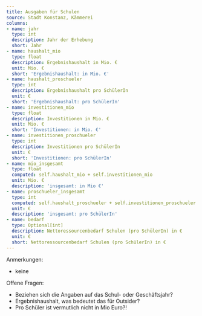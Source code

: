 ```yaml
---
title: Ausgaben für Schulen
source: Stadt Konstanz, Kämmerei
columns:
- name: jahr
  type: int
  description: Jahr der Erhebung
  short: Jahr
- name: haushalt_mio
  type: float
  description: Ergebnishaushalt in Mio. €
  unit: Mio. €
  short: 'Ergebnishaushalt: in Mio. €'
- name: haushalt_proschueler
  type: int
  description: Ergebnishaushalt pro SchülerIn
  unit: €
  short: 'Ergebnishaushalt: pro SchülerIn'
- name: investitionen_mio
  type: float
  description: Investitionen in Mio. €
  unit: Mio. €
  short: 'Investitionen: in Mio. €'
- name: investitionen_proschueler
  type: int
  description: Investitionen pro SchülerIn
  unit: €
  short: 'Investitionen: pro SchülerIn'
- name: mio_insgesamt
  type: float
  computed: self.haushalt_mio + self.investitionen_mio
  unit: Mio. €
  description: 'insgesamt: in Mio €'
- name: proschueler_insgesamt
  type: int
  computed: self.haushalt_proschueler + self.investitionen_proschueler
  unit: €
  description: 'insgesamt: pro SchülerIn'
- name: bedarf
  type: Optional[int]
  description: Nettoressourcenbedarf Schulen (pro SchülerIn) in €
  unit: €
  short: Nettoressourcenbedarf Schulen (pro SchülerIn) in €
---
```

Anmerkungen:

- keine

Offene Fragen:

- Beziehen sich die Angaben auf das Schul- oder Geschäftsjahr?
- Ergebnishaushalt, was bedeutet das für Outsider?
- Pro Schüler ist vermutlich nicht in Mio Euro?!
